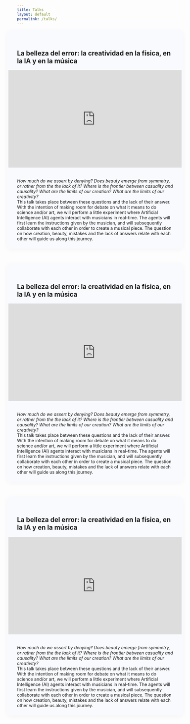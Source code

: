 ```yaml
---
title: Talks
layout: default
permalink: /talks/
---
```

<div class="vertical-talks-section">

  <div class="talk-card">
    <h2>La belleza del error: la creatividad en la física, en la IA y en la música</h2>
    <iframe width="560" height="315" src="https://www.youtube.com/embed/IWFlugoLHFU" title="Mestizajes - Día 3" frameborder="0" allow="accelerometer; autoplay; clipboard-write; encrypted-media; gyroscope; picture-in-picture; web-share" referrerpolicy="strict-origin-when-cross-origin" allowfullscreen></iframe>
    <br>
    <br>
    <i>How much do we assert by denying? Does beauty emerge from symmetry, or rather from the
    the lack of it? Where is the frontier between casuality and causality? What are the limits of
    our creation? What are the limits of our creativity? </i>
    This talk takes place between these questions and the lack of their answer. With the
    intention of making room for debate on what it means to do science and/or art, we will
    perform a little experiment where Artificial Intelligence (AI) agents interact with musicians
    in real-time. The agents will first learn the instructions given by the musician, and will
    subsequently collaborate with each other in order to create a musical piece. The question on
    how creation, beauty, mistakes and the lack of answers relate with each other will guide us
    along this journey.
    </div>
    
  <div class="talk-card">
    <h2>La belleza del error: la creatividad en la física, en la IA y en la música</h2>
    <iframe width="560" height="315" src="https://www.youtube.com/embed/IWFlugoLHFU" title="Mestizajes - Día 3" frameborder="0" allow="accelerometer; autoplay; clipboard-write; encrypted-media; gyroscope; picture-in-picture; web-share" referrerpolicy="strict-origin-when-cross-origin" allowfullscreen></iframe>
    <br>
    <br>
    <i>How much do we assert by denying? Does beauty emerge from symmetry, or rather from the
    the lack of it? Where is the frontier between casuality and causality? What are the limits of
    our creation? What are the limits of our creativity? </i>
    This talk takes place between these questions and the lack of their answer. With the
    intention of making room for debate on what it means to do science and/or art, we will
    perform a little experiment where Artificial Intelligence (AI) agents interact with musicians
    in real-time. The agents will first learn the instructions given by the musician, and will
    subsequently collaborate with each other in order to create a musical piece. The question on
    how creation, beauty, mistakes and the lack of answers relate with each other will guide us
    along this journey.
    </div>

  <div class="talk-card">
    <h2>La belleza del error: la creatividad en la física, en la IA y en la música</h2>
    <iframe width="560" height="315" src="https://www.youtube.com/embed/IWFlugoLHFU" title="Mestizajes - Día 3" frameborder="0" allow="accelerometer; autoplay; clipboard-write; encrypted-media; gyroscope; picture-in-picture; web-share" referrerpolicy="strict-origin-when-cross-origin" allowfullscreen></iframe>
    <br>
    <br>
    <i>How much do we assert by denying? Does beauty emerge from symmetry, or rather from the
    the lack of it? Where is the frontier between casuality and causality? What are the limits of
    our creation? What are the limits of our creativity? </i>
    This talk takes place between these questions and the lack of their answer. With the
    intention of making room for debate on what it means to do science and/or art, we will
    perform a little experiment where Artificial Intelligence (AI) agents interact with musicians
    in real-time. The agents will first learn the instructions given by the musician, and will
    subsequently collaborate with each other in order to create a musical piece. The question on
    how creation, beauty, mistakes and the lack of answers relate with each other will guide us
    along this journey.
    </div>
</div>


<style>
.vertical-talks-section {
  display: flex;
  flex-direction: column;
  gap: 3rem;
  align-items: center;
  width: 100%;
  max-width: 900px;
  margin: auto;
  padding: 0rem 0;
}
.talk-card {
  background: #f8fafd;
  border-radius: 10px;
  box-shadow: 0 3px 18px rgba(0,0,0,0.04);
  padding: 2rem 2rem 1.5rem 2rem;
  width: 100%;
  max-width: 700px;
  display: flex;
  flex-direction: column;
  align-items: center;
}
.talk-card h3 {
  margin-bottom: 1.2rem;
  color: #27326d;
}
.talk-card p {
  margin-top: 1.2rem;
  font-size: 1.1rem;
  color: #404046;
}
@media (max-width: 800px) {
  .talk-card, .vertical-talks-section {
    max-width: 97vw;
    padding: 1rem;
  }
  .talk-card iframe {
    width: 94vw;
    max-width: 94vw;
    height: 250px;
  }
}
</style>
